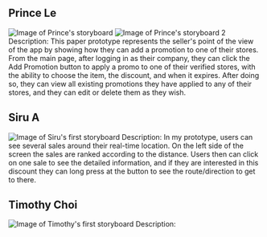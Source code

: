 ## Prince Le
![Image of Prince's storyboard](https://github.com/princevietle/COGS121/blob/master/prototypes/IMG_20170419_144127.jpg)
![Image of Prince's storyboard 2](https://github.com/princevietle/COGS121/blob/master/prototypes/IMG_20170419_144140.jpg)
Description: This paper prototype represents the seller's point of the view of the app by showing how they can add a promotion to one of their stores.  From the main page, after logging in as their company, they can click the Add Promotion button to apply a promo to one of their verified stores, with the ability to choose the item, the discount, and when it expires.  After doing so, they can view all existing promotions they have applied to any of their stores, and they can edit or delete them as they wish.


## Siru A
![Image of Siru's first storyboard](https://github.com/princevietle/COGS121/blob/master/storyboards/SIRU's%20paper%20prototype.jpg)
Description: In my prototype, users can see several sales around their real-time location. On the left side of the screen the sales are ranked according to the distance. Users then can click on one sale to see the detailed information, and if they are interested in this discount they can long press at the button to see the route/direction to get to there.

## Timothy Choi
![Image of Timothy's first storyboard](https://github.com/princevietle/COGS121/blob/master/prototypes/18012644_10211221353823085_2120377041_o.jpg)
Description: 
